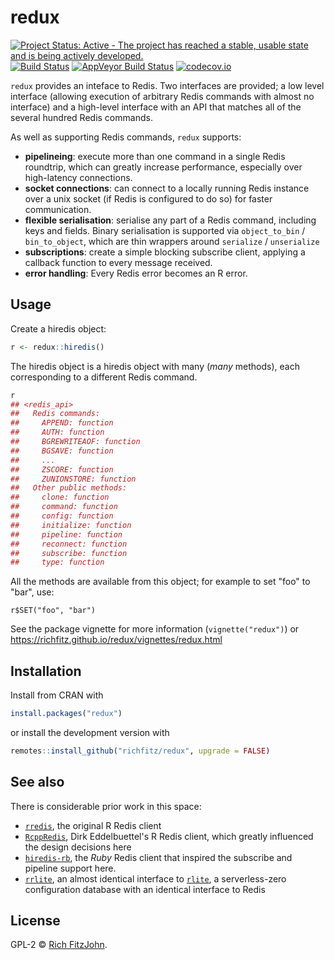 # redux

[![Project Status: Active - The project has reached a stable, usable state and is being actively developed.](http://www.repostatus.org/badges/latest/active.svg)](http://www.repostatus.org/#active)
[![Build Status](https://travis-ci.org/richfitz/redux.svg?branch=master)](https://travis-ci.org/richfitz/redux)
[![AppVeyor Build Status](https://ci.appveyor.com/api/projects/status/github/richfitz/redux?branch=master&svg=true)](https://ci.appveyor.com/project/richfitz/redux)
[![codecov.io](https://codecov.io/github/richfitz/redux/coverage.svg?branch=master)](https://codecov.io/github/richfitz/redux?branch=master)

`redux` provides an inteface to Redis.  Two interfaces are provided; a low level interface (allowing execution of arbitrary Redis commands with almost no interface) and a high-level interface with an API that matches all of the several hundred Redis commands.

As well as supporting Redis commands, `redux` supports:

* **pipelineing**: execute more than one command in a single Redis roundtrip, which can greatly increase performance, especially over high-latency connections.
* **socket connections**: can connect to a locally running Redis instance over a unix socket (if Redis is configured to do so) for faster communication.
* **flexible serialisation**: serialise any part of a Redis command, including keys and fields.  Binary serialisation is supported via `object_to_bin` / `bin_to_object`, which are thin wrappers around `serialize` / `unserialize`
* **subscriptions**: create a simple blocking subscribe client, applying a callback function to every message received.
* **error handling**: Every Redis error becomes an  R error.

## Usage

Create a hiredis object:

```r
r <- redux::hiredis()
```

The hiredis object is a hiredis object with many (*many* methods), each corresponding to a different Redis command.

```r
r
## <redis_api>
##   Redis commands:
##     APPEND: function
##     AUTH: function
##     BGREWRITEAOF: function
##     BGSAVE: function
##     ...
##     ZSCORE: function
##     ZUNIONSTORE: function
##   Other public methods:
##     clone: function
##     command: function
##     config: function
##     initialize: function
##     pipeline: function
##     reconnect: function
##     subscribe: function
##     type: function
```

All the methods are available from this object; for example to set "foo" to "bar", use:

```
r$SET("foo", "bar")
```

See the package vignette for more information (`vignette("redux")`) or https://richfitz.github.io/redux/vignettes/redux.html

## Installation

Install from CRAN with

```r
install.packages("redux")
```

or install the development version with

```r
remotes::install_github("richfitz/redux", upgrade = FALSE)
```

## See also

There is considerable prior work in this space:

* [`rredis`](https://cran.r-project.org/package=rredis), the original R Redis client
* [`RcppRedis`](https://cran.r-project.org/package=RcppRedis), Dirk Eddelbuettel's R Redis client, which greatly influenced the design decisions here
* [`hiredis-rb`](https://github.com/redis/hiredis-rb), the _Ruby_ Redis client that inspired the subscribe and pipeline support here.
* [`rrlite`](https://github.com/ropensci/rrlite), an almost identical interface to [`rlite`](https://github.com/seppo0010/rlite), a serverless-zero configuration database with an identical interface to Redis

## License

GPL-2 © [Rich FitzJohn](https://github.com/richfitz/redux).
